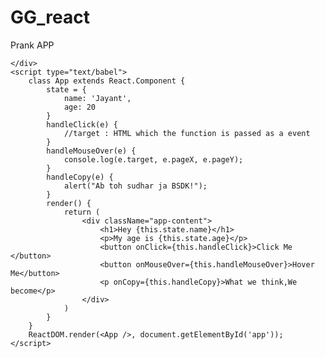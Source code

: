 # GG_react

Prank APP
<!DOCTYPE html>
<html lang="en">

<head>
    <meta charset="UTF-8">
    <meta name="viewport" content="width=device-width, initial-scale=1.0">
    <script crossorigin src="https://unpkg.com/react@16/umd/react.development.js"></script>
    <script crossorigin src="https://unpkg.com/react-dom@16/umd/react-dom.development.js"></script>
    <script src="https://unpkg.com/@babel/standalone/babel.min.js"></script>
    <title>Document</title>
</head>

<body>
    <div id="app">

    </div>
    <script type="text/babel">
        class App extends React.Component {
            state = {
                name: 'Jayant',
                age: 20
            }
            handleClick(e) {
                //target : HTML which the function is passed as a event 
            }
            handleMouseOver(e) {
                console.log(e.target, e.pageX, e.pageY);
            }
            handleCopy(e) {
                alert("Ab toh sudhar ja BSDK!");
            }
            render() {
                return (
                    <div className="app-content">
                        <h1>Hey {this.state.name}</h1>
                        <p>My age is {this.state.age}</p>
                        <button onClick={this.handleClick}>Click Me </button>
                        <button onMouseOver={this.handleMouseOver}>Hover Me</button>
                        <p onCopy={this.handleCopy}>What we think,We become</p>
                    </div>
                )
            }
        }
        ReactDOM.render(<App />, document.getElementById('app'));
    </script>

</body>


</html>
